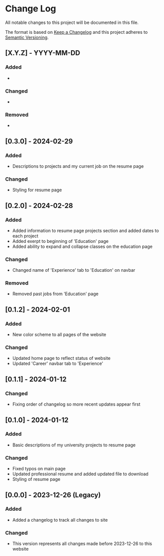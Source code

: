 # Change Log
All notable changes to this project will be documented in this file.
 
The format is based on [Keep a Changelog](http://keepachangelog.com/)
and this project adheres to [Semantic Versioning](http://semver.org/).

## [X.Y.Z] - YYYY-MM-DD
### Added
- 

### Changed
- 

### Removed
-

## [0.3.0] - 2024-02-29
### Added
- Descriptions to projects and my current job on the resume page

### Changed
- Styling for resume page

## [0.2.0] - 2024-02-28
### Added
- Added information to resume page projects section and added dates to each project
- Added exerpt to beginning of 'Education' page
- Added ability to expand and collapse classes on the education page

### Changed
- Changed name of 'Experience' tab to 'Education' on navbar

### Removed
- Removed past jobs from 'Education' page

## [0.1.2] - 2024-02-01
### Added
- New color scheme to all pages of the website

### Changed
- Updated home page to reflect status of website
- Updated 'Career' navbar tab to 'Experience'

## [0.1.1] - 2024-01-12

### Changed
- Fixing order of changelog so more recent updates appear first


## [0.1.0] - 2024-01-12
### Added
- Basic descriptions of my university projects to resume page

### Changed
- Fixed typos on main page
- Updated professional resume and added updated file to download
- Styling of resume page

## [0.0.0] - 2023-12-26 (Legacy)

### Added
- Added a changelog to track all changes to site

### Changed
- This version represents all changes made before 2023-12-26 to this website
